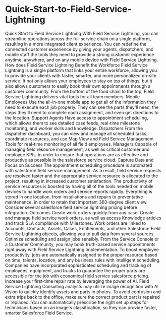 # Quick-Start-to-Field-Service-Lightning
Quick Start to Field Service Lightning With Field Service Lightning, you can streamline operations across the full service chain on a single platform, resulting in a more integrated client experience. You can redefine the connected customer experience by giving your agents, dispatchers, and mobile staff the tools they need to provide a strong customer experience anytime, anywhere, and on any mobile device with Field Service Lightning. How does Field Service Lightning Benefit the Workforce  Field Service Lightning is a single platform that links your entire workforce, allowing you to provide your clients with faster, smarter, and more personalized on-site service. It not only allows your employees to stay on top of things, but it also allows customers to easily book their own appointments through a customer community. From the bottom of the food chain to the top, Field Service Lightning delivers vital tools for all team members. Mobile Employees Use the all-in-one mobile app to get all of the information they need to execute each job properly. They can see the parts they'll need, the steps they'll need to complete each assignment, and even get directions to the location.  Support Agents Have access to appointment scheduling, which allows them to see detailed case feeds, real-time milestone monitoring, and worker skills and knowledge.  Dispatchers From the dispatcher dashboard, you can view and manage all scheduled tasks, coordinate resources, and use Map View and Field Service Management Tools for real-time monitoring of all field employees.  Managers Capable of managing field resource management, as well as critical customer and employee KPIs, in order to ensure that operations are as effective and productive as possible in the salesforce service cloud. Capture Data and Focus on Success  The appointment scheduling procedure is automated with salesforce field service management. As a result, field service requests are resolved faster and the appropriate service resource is allocated to the project, resulting in increased customer satisfaction. The productivity of service resources is boosted by having all of the tools needed on mobile devices to handle work orders and service reports rapidly. Everything is stored in one location, from installations and repairs to preventative maintenance, in order to retain that important 360-degree client view. Consider several salesforce field service lightning pricing before integration.  Outcomes  Create work orders quickly from any case.  Create and manage field service work orders, as well as access Knowledge articles and track SLA compliance with Milestones. Work orders are linked to Accounts, Contacts, Assets, Cases, Entitlements, and other Salesforce Field Service Lightning objects, allowing you to pull data from several sources. Optimize scheduling and assign jobs sensibly.  From the Service Console or a Customer Community, you may book truth-based service appointments right away with Field Service Lightning Implementation. To boost employee productivity, jobs are automatically assigned to the proper resource based on time, talents, location, and any business rules with intelligent scheduling. Companies have incorporated sophisticated scheduling and tracking of employees, equipment, and trucks to guarantee the proper parts are accessible for the job with economical field service salesforce pricing. Increase your first-time repair rate by leveraging the power of AI.  Field Service Lightning Consulting analysts may utilize image recognition with AI Vision to quickly identify assets and parts in photos. To avoid confusion and extra trips back to the office, make sure the correct product part is repaired or replaced. You can automatically prescribe the right set up steps for technicians based on an image's classification, so they can provide faster, smarter Salesforce Field Service.
